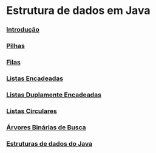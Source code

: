 # Estrutura de dados em Java

### [Introdução](https://github.com/matheusmv/dio-courses/blob/main/Estrutura%20de%20Dados%20em%20Java/01/01.md)

### [Pilhas](https://github.com/matheusmv/dio-courses/blob/main/Estrutura%20de%20Dados%20em%20Java/02/02.md)

### [Filas](https://github.com/matheusmv/dio-courses/blob/main/Estrutura%20de%20Dados%20em%20Java/03/03.md)

### [Listas Encadeadas](https://github.com/matheusmv/dio-courses/blob/main/Estrutura%20de%20Dados%20em%20Java/04/04.md)

### [Listas Duplamente Encadeadas](https://github.com/matheusmv/dio-courses/blob/main/Estrutura%20de%20Dados%20em%20Java/05/05.md)

### [Listas Circulares](https://github.com/matheusmv/dio-courses/blob/main/Estrutura%20de%20Dados%20em%20Java/06/06.md)

### [Árvores Binárias de Busca](https://github.com/matheusmv/dio-courses/blob/main/Estrutura%20de%20Dados%20em%20Java/07/07.md)

### [Estruturas de dados do Java]()
